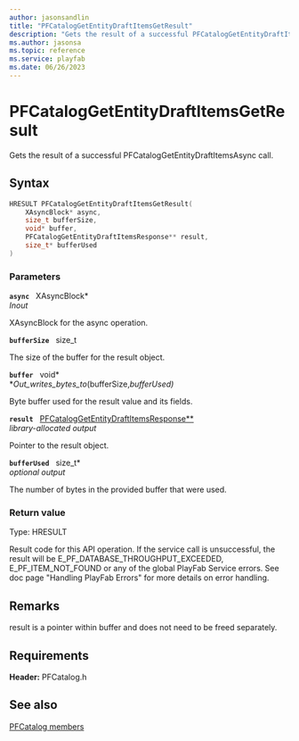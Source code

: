 ```yaml
---
author: jasonsandlin
title: "PFCatalogGetEntityDraftItemsGetResult"
description: "Gets the result of a successful PFCatalogGetEntityDraftItemsAsync call."
ms.author: jasonsa
ms.topic: reference
ms.service: playfab
ms.date: 06/26/2023
---
```


# PFCatalogGetEntityDraftItemsGetResult  

Gets the result of a successful PFCatalogGetEntityDraftItemsAsync call.  

## Syntax  
  
```cpp
HRESULT PFCatalogGetEntityDraftItemsGetResult(  
    XAsyncBlock* async,  
    size_t bufferSize,  
    void* buffer,  
    PFCatalogGetEntityDraftItemsResponse** result,  
    size_t* bufferUsed  
)  
```  
  
### Parameters  
  
**`async`** &nbsp; XAsyncBlock*  
*_Inout_*  
  
XAsyncBlock for the async operation.  
  
**`bufferSize`** &nbsp; size_t  
  
The size of the buffer for the result object.  
  
**`buffer`** &nbsp; void*  
*_Out_writes_bytes_to_(bufferSize,*bufferUsed)*  
  
Byte buffer used for the result value and its fields.  
  
**`result`** &nbsp; [PFCatalogGetEntityDraftItemsResponse**](../../pfcatalogtypes/structs/pfcataloggetentitydraftitemsresponse.md)  
*library-allocated output*  
  
Pointer to the result object.  
  
**`bufferUsed`** &nbsp; size_t*  
*optional output*  
  
The number of bytes in the provided buffer that were used.  
  
  
### Return value
Type: HRESULT
  
Result code for this API operation. If the service call is unsuccessful, the result will be E_PF_DATABASE_THROUGHPUT_EXCEEDED, E_PF_ITEM_NOT_FOUND or any of the global PlayFab Service errors. See doc page "Handling PlayFab Errors" for more details on error handling.
  
## Remarks  
  
result is a pointer within buffer and does not need to be freed separately.
  
## Requirements  
  
**Header:** PFCatalog.h
  
## See also  
[PFCatalog members](../pfcatalog_members.md)  

  
  
